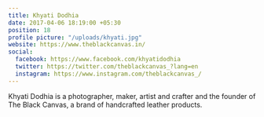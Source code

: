 ```yaml
---
title: Khyati Dodhia
date: 2017-04-06 18:19:00 +05:30
position: 18
profile picture: "/uploads/khyati.jpg"
website: https://www.theblackcanvas.in/
social:
  facebook: https://www.facebook.com/khyatidodhia
  twitter: https://twitter.com/theblackcanvas_?lang=en
  instagram: https://www.instagram.com/theblackcanvas_/
---
```


Khyati Dodhia is a photographer, maker, artist and crafter and the founder of The Black Canvas, a brand of handcrafted leather products.